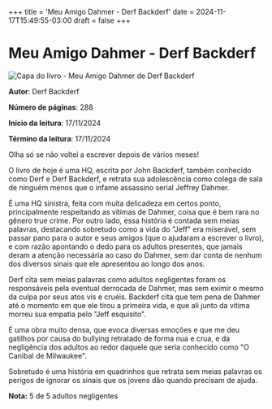 +++
title = 'Meu Amigo Dahmer -  Derf Backderf'
date = 2024-11-17T15:49:55-03:00
draft = false
+++

# Meu Amigo Dahmer - Derf Backderf

![Capa do livro - Meu Amigo Dahmer de Derf Backderf](https://img.skoob.com.br/jVkAt35wrzAdu5caOl3kfl0v9HU=/200x/center/top/smart/filters:format(jpeg)/https://skoob.s3.amazonaws.com/livros/680740/MEU_AMIGO_DAHMER_1495577994680740SK1495577995B.jpg)

**Autor**: Derf Backderf

**Número de páginas**: 288

**Início da leitura**: 17/11/2024

**Término da leitura**: 17/11/2024

Olha só se não voltei a escrever depois de vários meses!

O livro de hoje é uma HQ, escrita por John Backderf, também conhecido como Derf e Derf Backderf, e retrata sua adolescência como colega de sala de ninguém menos que o infame assassino serial Jeffrey Dahmer.

É uma HQ sinistra, feita com muita delicadeza em certos ponto, principalmente respeitando as vítimas de Dahmer, coisa que é bem rara no gênero true crime. Por outro lado, essa história é contada sem meias palavras, destacando sobretudo como a vida do "Jeff" era miserável, sem passar pano para o autor e seus amigos (que o ajudaram a escrever o livro), e com razão apontando o dedo para os adultos presentes, que jamais deram a atenção necessária ao caso do Dahmer, sem dar conta de nenhum dos diversos sinais que ele apresentou ao longo dos anos.

Derf cita sem meias palavras como adultos negligentes foram os responsáveis pela eventual derrocada de Dahmer, mas sem eximir o mesmo da culpa por seus atos vis e cruéis.
Backderf cita que tem pena de Dahmer até o momento em que ele tirou a primeira vida, e que ali junto da vítima morreu sua empatia pelo "Jeff esquisito".

É uma obra muito densa, que evoca diversas emoções e que me deu gatilhos por causa do bullying retratado de forma nua e crua, e da negligência dos adultos ao redor daquele que seria conhecido como "O Canibal de Milwaukee".

Sobretudo é uma história em quadrinhos que retrata sem meias palavras os perigos de ignorar os sinais que os jovens dão quando precisam de ajuda.

**Nota:** 5 de 5 adultos negligentes